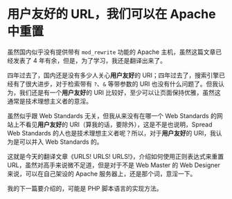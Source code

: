 # 用户友好的 URL，我们可以在 Apache 中重置

虽然国内似乎没有提供带有 `mod_rewrite` 功能的 Apache 主机，虽然这篇文章已经发表了 4 年有余，但是，为了学习，我还是翻译出来了。

四年过去了，国内还是没有多少人关心**用户友好**的 URI；四年过去了，搜索引擎已经有了很大进步，对于检索带有 `?`、`&` 等带参数的 URI 也没有什么问题了。但我认为，我们还是有一个**用户友好**的 URI 比较好，至少可以让页面保持优雅，虽然这通常是技术理想主义者的意淫。

虽然似乎跟 Web Standards 无关，但我从来没有在哪一个 Web Standards 的网站上不看见**用户友好**的 URI（算我的话，要除外），这是不是也说明，Spread Web Standards 的人也是技术理想主义者呢？所以，对于**用户友好**的 URI，我认为是可以并入 Web Standards 的。

这就是今天的翻译文章《URLS! URLS! URLS!》，介绍如何使用正则表达式来重置 URL，虽然对高手来说微不足道，但是对于不是 Web Master 的 Web Designer 来说，可以在自己架设的 Apache 服务器上，还是那个词，意淫一下。

我的下一篇要介绍的，可能是 PHP 脚本语言的实现方法。
